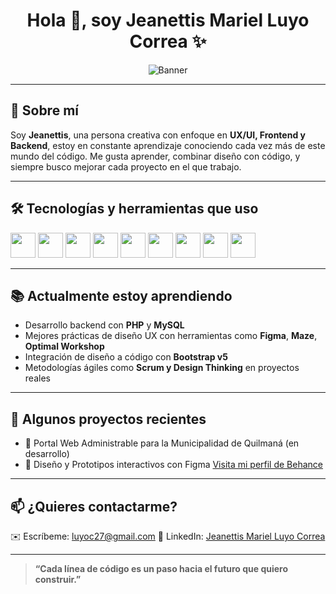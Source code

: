 <h1 align="center">Hola 👋, soy Jeanettis Mariel Luyo Correa ✨</h1>

<p align="center">
  <img src="https://github.com/MarielLC/MarielLC/blob/main/BANNER%20LINKEDIN.jpg" alt="Banner" />
</p>

---

## 🚀 Sobre mí

Soy **Jeanettis**, una persona creativa con enfoque en **UX/UI, Frontend y Backend**, estoy en constante aprendizaje conociendo cada vez más de este mundo del código.
Me gusta aprender, combinar diseño con código, y siempre busco mejorar cada proyecto en el que trabajo.

---

## 🛠 Tecnologías y herramientas que uso

<p align="left">
  <img src="https://cdn.jsdelivr.net/gh/devicons/devicon/icons/html5/html5-original.svg" width="40" />
  <img src="https://cdn.jsdelivr.net/gh/devicons/devicon/icons/css3/css3-original.svg" width="40" />
  <img src="https://cdn.jsdelivr.net/gh/devicons/devicon/icons/javascript/javascript-original.svg" width="40" />
  <img src="https://cdn.jsdelivr.net/gh/devicons/devicon/icons/php/php-original.svg" width="40" />
  <img src="https://cdn.jsdelivr.net/gh/devicons/devicon/icons/mysql/mysql-original.svg" width="40" />
  <img src="https://cdn.jsdelivr.net/gh/devicons/devicon/icons/bootstrap/bootstrap-original.svg" width="40" />
  <img src="https://cdn.jsdelivr.net/gh/devicons/devicon/icons/git/git-original.svg" width="40" />
  <img src="https://cdn.jsdelivr.net/gh/devicons/devicon/icons/figma/figma-original.svg" width="40" />
  <img src="https://cdn.jsdelivr.net/gh/devicons/devicon/icons/vscode/vscode-original.svg" width="40" />
</p>

---

## 📚 Actualmente estoy aprendiendo

- Desarrollo backend con **PHP** y **MySQL**
- Mejores prácticas de diseño UX con herramientas como **Figma**, **Maze**, **Optimal Workshop**
- Integración de diseño a código con **Bootstrap v5**
- Metodologías ágiles como **Scrum y Design Thinking** en proyectos reales

---

## 📂 Algunos proyectos recientes

- 🔗 Portal Web Administrable para la Municipalidad de Quilmaná (en desarrollo)
- 🧪 Diseño y Prototipos interactivos con Figma <a href="https://www.behance.net/marielluyo">Visita mi perfil de Behance</a>
---

## 📫 ¿Quieres contactarme?

✉️ Escríbeme: luyoc27@gmail.com
🔗 LinkedIn: <a href="https://www.linkedin.com/in/jeanettis-luyo/?originalSubdomain=pe">Jeanettis Mariel Luyo Correa</a>

---

> **“Cada línea de código es un paso hacia el futuro que quiero construir.”**

